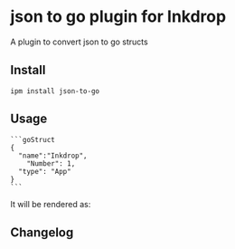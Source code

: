 # json to go plugin for Inkdrop

A plugin to convert json to go structs

## Install

```shell
ipm install json-to-go
```

## Usage

    ```goStruct
    {
      "name":"Inkdrop",
        "Number": 1,
      "type": "App"
    }
    ```

It will be rendered as:



## Changelog